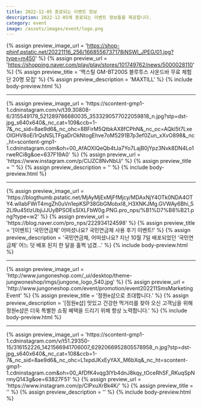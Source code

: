 ```yaml
---
title: 2022-12-05 종료되는 이벤트 정보
description: 2022-12-05에 종료되는 이벤트 정보들을 제공합니다.
category: event
image: /assets/images/event/logo.png
---
```

{% assign preview_image_url = 'https://shop-phinf.pstatic.net/20221116_256/1668556737178iNSWI_JPEG/01.jpg?type=m450' %}
{% assign preview_url = 'https://shopping.naver.com/play/play/stores/101749762/news/5000028110' %}
{% assign preview_title = '맥스틸 GM-BT200S 블루투스 사운드바 무료 체험단 20명 모집' %}
{% assign preview_description = 'MAXTILL' %}
{% include body-preview.html %}
<hr>{% assign preview_image_url = 'https://scontent-gmp1-1.cdninstagram.com/v/t39.30808-6/315549179_521289786680035_3533290577022059818_n.jpg?stp=dst-jpg_s640x640&amp;_nc_cat=109&amp;ccb=1-7&amp;_nc_sid=8ae9d6&amp;_nc_ohc=8BFirM5QtbkAX8fCPhN&amp;_nc_oc=AQkl5t7LxeOlGHV8oEi1rQsNSLTFgaDrOkNtogEhve7oM5291B7p3ef0Zun_xXvO898&amp;_nc_ht=scontent-gmp1-1.cdninstagram.com&amp;oh=00_AfAOXIQeQb4tJa7Yo7LajB0jYpz3Nvk8DN4Lo1rweRCi8g&amp;oe=637F19A0' %}
{% assign preview_url = 'https://www.instagram.com/p/ClJZC8NvNbU/' %}
{% assign preview_title = '' %}
{% assign preview_description = '' %}
{% include body-preview.html %}
<hr>{% assign preview_image_url = 'https://blogthumb.pstatic.net/MjAyMjExMjFfMjcy/MDAxNjY4OTk0NDA4OTY4.wlIabFWrT4mgZh0uVn1epKSP38GbGMobxI8_H3XNKJMg.GVWAy6Bhi_52Ll9u45tIzUbjiJJUyBPSOEsSIXLFbW0g.PNG.pro_nps/%B1%D7%B8%B21.png?type=w2' %}
{% assign preview_url = 'https://blog.naver.com/pro_nps/222934124598' %}
{% assign preview_title = '[이벤트] &lsquo;국민연금체&rsquo; 어떠셨나요? 국민연금체 사용 후기 이벤트!' %}
{% assign preview_description = '국민연금체, 어떠셨나요? 지난 10월 7일 배포되었던 &lsquo;국민연금체&rsquo; 어느 덧 배포 된지 한 달을 훌쩍 넘겼...' %}
{% include body-preview.html %}
<hr>{% assign preview_image_url = 'http://www.jungoneshop.com/_ui/desktop/theme-jungwoneshop/imgs/jungone_logo_540.jpg' %}
{% assign preview_url = 'http://www.jungoneshop.com/event/promotion/event202211SmsMarketingEvent' %}
{% assign preview_title = '정원e샵으로 초대합니다.' %}
{% assign preview_description = '[정원e샵] 맛있고 건강한 먹거리를 찾아 오신 고객님을 위해 정원e샵은 더욱 특별한 쇼핑 혜택을 드리기 위해 항상 노력합니다.' %}
{% include body-preview.html %}
<hr>{% assign preview_image_url = 'https://scontent-gmp1-1.cdninstagram.com/v/t51.29350-15/316152226_1421566941706007_6292066952805578958_n.jpg?stp=dst-jpg_s640x640&amp;_nc_cat=108&amp;ccb=1-7&amp;_nc_sid=8ae9d6&amp;_nc_ohc=L1xpdJKxEyYAX_M6bXq&amp;_nc_ht=scontent-gmp1-1.cdninstagram.com&amp;oh=00_AfDfK4vqg3lYb4dnJ8kqy_tOceRhSF_RKuqSpNrmyQ143g&amp;oe=63827F51' %}
{% assign preview_url = 'https://www.instagram.com/p/ClPxuXrBk4K/' %}
{% assign preview_title = '' %}
{% assign preview_description = '' %}
{% include body-preview.html %}